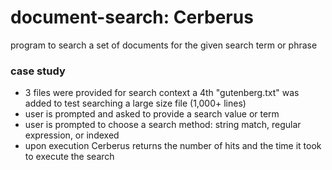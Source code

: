 # document-search: Cerberus
program to search a set of documents for the given search term or phrase

### case study
- 3 files were provided for search context a 4th "gutenberg.txt" was added to test searching a large size file (1,000+ lines)
- user is prompted and asked to provide a search value or term
- user is prompted to choose a search method: string match, regular expression, or indexed
- upon execution Cerberus returns the number of hits and the time it took to execute the search
